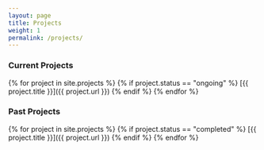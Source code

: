 ```yaml
---
layout: page
title: Projects
weight: 1
permalink: /projects/
---
```


### Current Projects

{% for project in site.projects %}
{% if project.status == "ongoing" %}
[{{ project.title }}]({{ project.url }})
{% endif %}
{% endfor %}

### Past Projects

{% for project in site.projects %}
{% if project.status == "completed" %}
[{{ project.title }}]({{ project.url }})
{% endif %}
{% endfor %} 
